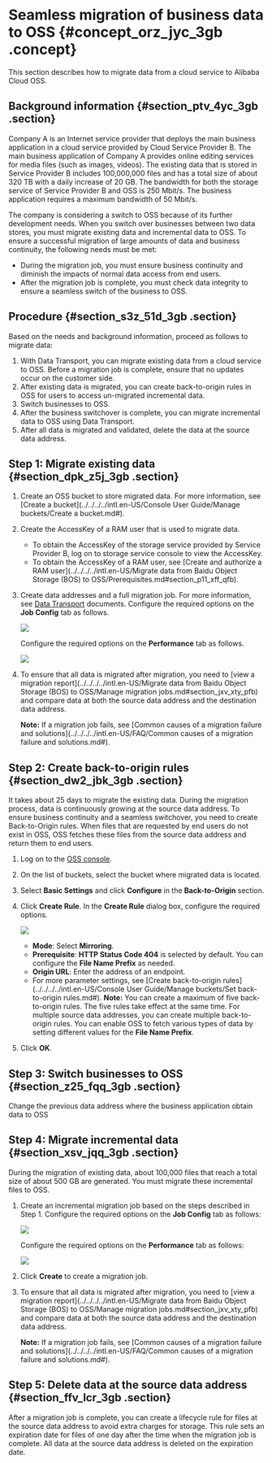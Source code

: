 # Seamless migration of business data to OSS {#concept_orz_jyc_3gb .concept}

This section describes how to migrate data from a cloud service to Alibaba Cloud OSS.

## Background information {#section_ptv_4yc_3gb .section}

Company A is an Internet service provider that deploys the main business application in a cloud service provided by Cloud Service Provider B. The main business application of Company A provides online editing services for media files \(such as images, videos\). The existing data that is stored in Service Provider B includes 100,000,000 files and has a total size of about 320 TB with a daily increase of 20 GB. The bandwidth for both the storage service of Service Provider B and OSS is 250 Mbit/s. The business application requires a maximum bandwidth of 50 Mbit/s.

The company is considering a switch to OSS because of its further development needs. When you switch over businesses between two data stores, you must migrate existing data and incremental data to OSS. To ensure a successful migration of large amounts of data and business continuity, the following needs must be met:

-   During the migration job, you must ensure business continuity and diminish the impacts of normal data access from end users.
-   After the migration job is complete, you must check data integrity to ensure a seamless switch of the business to OSS.

## Procedure {#section_s3z_51d_3gb .section}

Based on the needs and background information, proceed as follows to migrate data:

1.  With Data Transport, you can migrate existing data from a cloud service to OSS. Before a migration job is complete, ensure that no updates occur on the customer side.
2.  After existing data is migrated, you can create back-to-origin rules in OSS for users to access un-migrated incremental data.
3.  Switch businesses to OSS.
4.  After the business switchover is complete, you can migrate incremental data to OSS using Data Transport.
5.  After all data is migrated and validated, delete the data at the source data address.

## Step 1: Migrate existing data {#section_dpk_z5j_3gb .section}

1.  Create an OSS bucket to store migrated data. For more information, see [Create a bucket](../../../../intl.en-US/Console User Guide/Manage buckets/Create a bucket.md#).
2.  Create the AccessKey of a RAM user that is used to migrate data.
    -   To obtain the AccessKey of the storage service provided by Service Provider B, log on to storage service console to view the AccessKey.
    -   To obtain the AccessKey of a RAM user, see [Create and authorize a RAM user](../../../../intl.en-US/Migrate data from Baidu Object Storage (BOS) to OSS/Prerequisites.md#section_p11_xff_qfb).
3.  Create data addresses and a full migration job. For more information, see [Data Transport](https://help.aliyun.com/product/94157.html) documents. Configure the required options on the **Job Config** tab as follows.

    ![](http://static-aliyun-doc.oss-cn-hangzhou.aliyuncs.com/assets/img/88193/155736780736102_en-US.png)

    Configure the required options on the **Performance** tab as follows.

    ![](http://static-aliyun-doc.oss-cn-hangzhou.aliyuncs.com/assets/img/88193/155736780736097_en-US.png)

4.  To ensure that all data is migrated after migration, you need to [view a migration report](../../../../intl.en-US/Migrate data from Baidu Object Storage (BOS) to OSS/Manage migration jobs.md#section_jxv_xty_pfb) and compare data at both the source data address and the destination data address.

    **Note:** If a migration job fails, see [Common causes of a migration failure and solutions](../../../../intl.en-US/FAQ/Common causes of a migration failure and solutions.md#).


## Step 2: Create back-to-origin rules {#section_dw2_jbk_3gb .section}

It takes about 25 days to migrate the existing data. During the migration process, data is continuously growing at the source data address. To ensure business continuity and a seamless switchover, you need to create Back-to-Origin rules. When files that are requested by end users do not exist in OSS, OSS fetches these files from the source data address and return them to end users.

1.  Log on to the [OSS console](https://oss.console.aliyun.com/).
2.  On the list of buckets, select the bucket where migrated data is located.
3.  Select **Basic Settings** and click **Configure** in the **Back-to-Origin** section.
4.  Click **Create Rule**. In the **Create Rule** dialog box, configure the required options.

    ![](http://static-aliyun-doc.oss-cn-hangzhou.aliyuncs.com/assets/img/88193/155736780736104_en-US.png)

    -   **Mode**: Select **Mirroring**.
    -   **Prerequisite**: **HTTP Status Code 404** is selected by default. You can configure the **File Name Prefix** as needed.
    -   **Origin URL**: Enter the address of an endpoint.
    -   For more parameter settings, see [Create back-to-origin rules](../../../../intl.en-US/Console User Guide/Manage buckets/Set back-to-origin rules.md#).
    **Note:** You can create a maximum of five back-to-origin rules. The five rules take effect at the same time. For multiple source data addresses, you can create multiple back-to-origin rules. You can enable OSS to fetch various types of data by setting different values for the **File Name Prefix**.

5.  Click **OK**.

## Step 3: Switch businesses to OSS {#section_z25_fqq_3gb .section}

Change the previous data address where the business application obtain data to OSS

## Step 4: Migrate incremental data {#section_xsv_jqq_3gb .section}

During the migration of existing data, about 100,000 files that reach a total size of about 500 GB are generated. You must migrate these incremental files to OSS.

1.  Create an incremental migration job based on the steps described in Step 1. Configure the required options on the **Job Config** tab as follows:

    ![](http://static-aliyun-doc.oss-cn-hangzhou.aliyuncs.com/assets/img/88193/155736780736098_en-US.png)

    Configure the required options on the **Performance** tab as follows:

    ![](http://static-aliyun-doc.oss-cn-hangzhou.aliyuncs.com/assets/img/88193/155736780736101_en-US.png)

2.  Click **Create** to create a migration job.
3.  To ensure that all data is migrated after migration, you need to [view a migration report](../../../../intl.en-US/Migrate data from Baidu Object Storage (BOS) to OSS/Manage migration jobs.md#section_jxv_xty_pfb) and compare data at both the source data address and the destination data address.

    **Note:** If a migration job fails, see [Common causes of a migration failure and solutions](../../../../intl.en-US/FAQ/Common causes of a migration failure and solutions.md#).


## Step 5: Delete data at the source data address {#section_ffv_lcr_3gb .section}

After a migration job is complete, you can create a lifecycle rule for files at the source data address to avoid extra charges for storage. This rule sets an expiration date for files of one day after the time when the migration job is complete. All data at the source data address is deleted on the expiration date.

